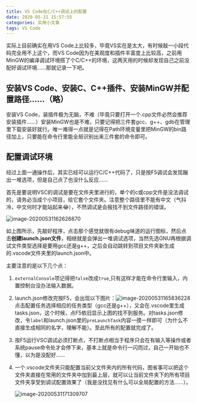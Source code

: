 ```yaml
---
title: VS Code在C/C++调试上的配置
date: 2020-05-31 15:57:55
categories: 实用小文章
tags: VS Code
---
```




实际上目前确实在用VS Code上比较多，毕竟VS实在是太大，有时候敲一小段代码完全用不上这个，而VS Code因为在美观度和插件丰富度上比较高，之前用MinGW的编译调试环境搭了个C/C++的环境，这两天用的时候却发现自己之前没配好调试环境……那就记录一下吧。

<!--more-->

## 安装VS Code、安装C、C++插件、安装MinGW并配置路径……（略）

安装VS Code，装插件极为无脑，不难（毕竟只要打开一个.cpp文件必然会推荐安装插件……）安装MinGW也是不难，只要记得把三件套gcc、g++、gdb在管理里下载安装好就行。唯一难得一点就是记得在Path环境变量里把MinGW的bin路径加上，只要能在命令行里能全局识别出来三件套的命令即可。

## 配置调试环境

经过上面一通操作后，其实已经可以运行C/C++代码了，只是按F5调试会发现蹦出一堆选项，但是自己点了也没什么反应……

首先是要说明VSC的调试是要在文件夹里进行的，单个的c或cpp文件是没法调试的，请务必当成个小项目，给它套个文件夹。注意整个路径里不能有中文（气抖冷，中文何时才能站起来😂），不然调试是会报找不到文件路径的错误。

![image-20200531162626870](https://cdn.jsdelivr.net/gh/meloveayu/blog_img@master/img/20200531162634.png)

如上图所示，先敲好程序，点击那个感觉就很有debug味道的运行图标，然后点击**创建launch.json文件**，相继就是会弹出一堆调试选项，当然先选GNU再根据调试文件类型选择是要用gcc还是g++，之后会自动跳转到项目文件夹新生成的.vscode文件夹里的launch.json中。

主要注意的是以下几个点：

1. `externalConsole`项记得把`false`改成`true`,只有这样才能在命令行里输入，内置控制台没办法输入数据。

2. launch.json修改完按F5，会出现以下图片：![image-20200531165836228](https://cdn.jsdelivr.net/gh/meloveayu/blog_img@master/img/20200531165836.png)点击配置任务选择相应的任务类型（gcc还是g++），又会在.vscode里生成tasks.json，这个时候，点F5依旧显示上图的找不到服务。对tasks.json修改，令`label`和launch.json里的`preLaunchTask`内容一摸一样即可（为什么不直接生成相同的名字，理解不能）。至此所有的配置就完成了。

3. 按F5运行VSC调试必须打断点，不打断点相当于程序只会在有输入等操作或者系统pause命令处才会停下来，基本上就是命令行一闪而过，自己一开始也不懂，以为是没配好……

4. 一个.vscode文件夹只能配置当前父文件夹内的所有代码，图省事可以把这个文件夹直接在常用的文件夹中加到最上层，就可以让当前文件夹下的所有项目文件夹享受到调试配置效果了（我是没找见有什么可以全局配置的方法……）。

   ![image-20200531171309707](https://cdn.jsdelivr.net/gh/meloveayu/blog_img@master/img/20200531171309.png)

